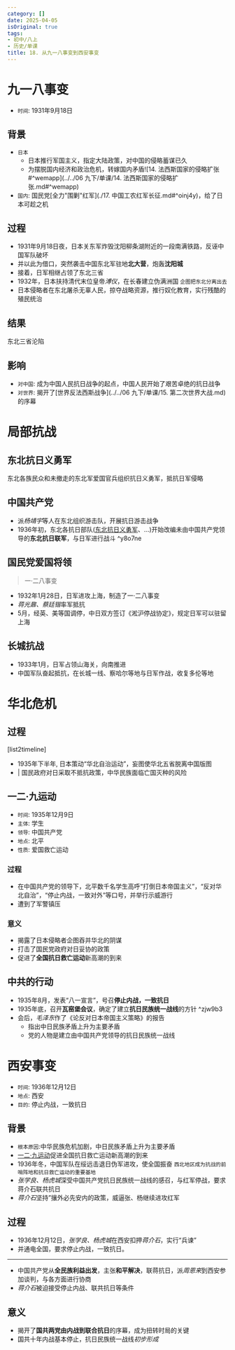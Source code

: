 ```yaml
---
category: []
date: 2025-04-05
isOriginal: true
tags:
- 初中/八上
- 历史/单课
title: 18. 从九一八事变到西安事变
---
```

# 九一八事变
- `时间`: 1931年9月18日
## 背景
 - `日本`
     - 日本推行军国主义，指定大陆政策，对中国的侵略蓄谋已久
     - 为摆脱国内经济和政治危机，转嫁国内矛盾![14. 法西斯国家的侵略扩张#^wemapp](../../06 九下/单课/14. 法西斯国家的侵略扩张.md#^wemapp)
 - `国内`: 国民党[全力"围剿"红军](./17. 中国工农红军长征.md#^oinj4y)，给了日本可趁之机
## 过程
- 1931年9月18日夜，日本关东军炸毁沈阳柳条湖附近的一段南满铁路，反诬中国军队破坏
- 并以此为借口，突然袭击中国东北军驻地**北大营**，炮轰**沈阳城**
- 接着，日军相继占领了东北三省
- 1932年，日本扶持清代末位皇帝*溥仪*，在长春建立伪满洲国 `企图把东北分离出去`
- 日本侵略者在东北屠杀无辜人民，掠夺战略资源，推行奴化教育，实行残酷的殖民统治

## 结果
东北三省沦陷
## 影响
- `对中国`: 成为中国人民抗日战争的起点，中国人民开始了艰苦卓绝的抗日战争
- `对世界`: 揭开了[世界反法西斯战争](../../06 九下/单课/15. 第二次世界大战.md)的序幕
# 局部抗战
## 东北抗日义勇军
东北各族民众和未撤走的东北军爱国官兵组织抗日义勇军，抵抗日军侵略
## 中国共产党
- 派*杨靖宇*等人在东北组织游击队，开展抗日游击战争
- 1936年初，东北各抗日部队([东北抗日义勇军](#东北抗日义勇军)、...)开始改编未由中国共产党领导的**东北抗日联军**，与日军进行战斗 ^y8o7ne
## 国民党爱国将领
> 一·二八事变

- 1932年1月28日，日军进攻上海，制造了一·二八事变
- *蒋光鼐、蔡廷锴*率军抵抗
- 5月，经英、美等国调停，中日双方签订《淞沪停战协定》，规定日军可以驻留上海
## 长城抗战
- 1933年1月，日军占领山海关，向南推进
- 中国军队奋起抵抗，在长城一线、察哈尔等地与日军作战，收复多伦等地

# 华北危机
## 过程
[list2timeline]
- 1935年下半年,  日本策动“华北自治运动”，妄图使华北五省脱离中国版图
- | 国民政府对日采取不抵抗政策，中华民族面临亡国灭种的风险

## 一二·九运动
- `时间`: 1935年12月9日
- `主体`: 学生
- `领导`: 中国共产党
- `地点`: 北平
- `性质`: 爱国救亡运动
### 过程
- 在中国共产党的领导下，北平数千名学生高呼“打倒日本帝国主义”，“反对华北自治”，“停止内战，一致对外”等口号，并举行示威游行
- 遭到了军警镇压
### 意义
- 揭露了日本侵略者企图吞并华北的阴谋
- 打击了国民党政府对日妥协的政策
- 促进了**全国抗日救亡运动**新高潮的到来
## 中共的行动
- 1935年8月，发表“八一宣言”，号召**停止内战，一致抗日**
- 1935年底，召开**瓦窑堡会议**，确定了建立**抗日民族统一战线**的方针 ^zjw9b3
- 会后，*毛泽东*作了《论反对日本帝国主义策略》的报告
    - 指出中日民族矛盾上升为主要矛盾
    - 党的人物是建立由中国共产党领导的抗日民族统一战线
# 西安事变
- `时间`: 1936年12月12日
- `地点`: 西安
- `目的`: 停止内战，一致抗日
## 背景
- `根本原因`:中华民族危机加剧，中日民族矛盾上升为主要矛盾
- [一二·九运动](#一二·九运动)促进全国抗日救亡运动新高潮的到来
- 1936年冬，中国军队在绥远击退日伪军进攻，使全国振奋 `西北地区成为抗战的前哨阵地和抗日救亡运动的重要基地`
- *张学良、杨虎城*深受中国共产党抗日民族统一战线的感召，与红军停战，要求蒋介石联共抗日
- *蒋介石*坚持”攘外必先安内的政策，威逼张、杨继续进攻红军
## 过程
- 1936年12月12日，*张学良、杨虎城*在西安扣押*蒋介石*，实行“兵谏”
- 并通电全国，要求停止内战，一致抗日。
---
- 中国共产党从**全民族利益出发**，主张**和平解决**，联蒋抗日，派*周恩来*到西安参加谈判，与各方面进行协商
- *蒋介石*被迫接受停止内战、联共抗日等条件
## 意义
- 揭开了**国共两党由内战到联合抗日**的序幕，成为扭转时局的关键
- 国共十年内战基本停止，抗日民族统一战线*初步形成*